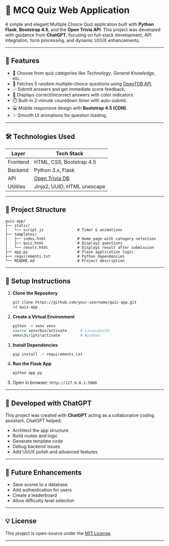 
# 🧠 MCQ Quiz Web Application

A simple and elegant Multiple Choice Quiz application built with **Python Flask**, **Bootstrap 4.5**, and the **Open Trivia API**. This project was developed with guidance from **ChatGPT**, focusing on full-stack development, API integration, form processing, and dynamic UI/UX enhancements.

---

## 🚀 Features

* 🎯 Choose from quiz categories like *Technology*, *General Knowledge*, etc.
* 📡 Fetches 5 random multiple-choice questions using [OpenTDB API](https://opentdb.com).
* ✅ Submit answers and get immediate score feedback.
* 🎨 Displays correct/incorrect answers with color indicators.
* ⏱️ Built-in 2-minute countdown timer with auto-submit.
* 💻 Mobile responsive design with **Bootstrap 4.5 (CDN)**.
* ✨ Smooth UI animations for question loading.

---

## 🛠️ Technologies Used

| Layer     | Tech Stack                            |
| --------- | ------------------------------------- |
| Frontend  | HTML, CSS, Bootstrap 4.5              |
| Backend   | Python 3.x, Flask                     |
| API       | [Open Trivia DB](https://opentdb.com) |
| Utilities | Jinja2, UUID, HTML unescape           |

---

## 📂 Project Structure

```
quiz-app/
├── static/
│   └── script.js               # Timer & animations
├── templates/
│   ├── index.html              # Home page with category selection
│   ├── quiz.html               # Displays questions
│   └── result.html             # Displays result after submission
├── app.py                      # Flask application logic
├── requirements.txt            # Python dependencies
└── README.md                   # Project description
```

---

## 🔧 Setup Instructions

1. **Clone the Repository**

   ```bash
   git clone https://github.com/your-username/quiz-app.git
   cd quiz-app
   ```

2. **Create a Virtual Environment**

   ```bash
   python -m venv venv
   source venv/bin/activate      # Linux/macOS
   venv\Scripts\activate         # Windows
   ```

3. **Install Dependencies**

   ```bash
   pip install -r requirements.txt
   ```

4. **Run the Flask App**

   ```bash
   python app.py
   ```

5. Open in browser: `http://127.0.0.1:5000`

---


## 🧠 Developed with ChatGPT

This project was created with **ChatGPT** acting as a collaborative coding assistant. ChatGPT helped:

* Architect the app structure
* Build routes and logic
* Generate template code
* Debug backend issues
* Add UI/UX polish and advanced features

---

## 📌 Future Enhancements

* Save scores to a database
* Add authentication for users
* Create a leaderboard
* Allow difficulty level selection

---

## 💡 License

This project is open-source under the [MIT License](LICENSE).

---


